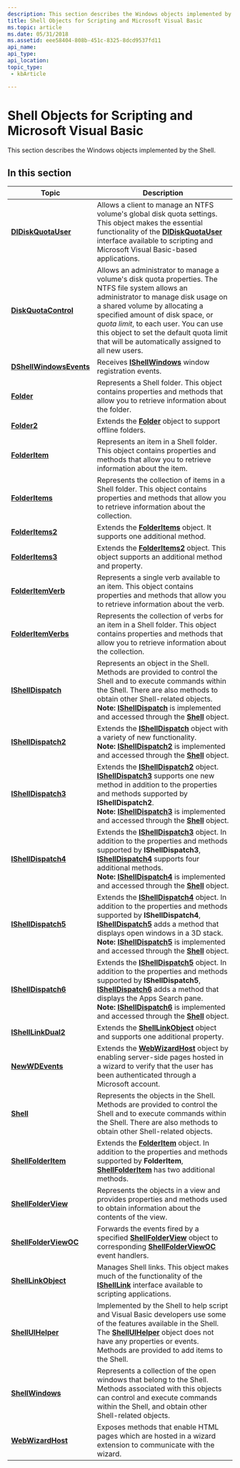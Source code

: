 ```yaml
---
description: This section describes the Windows objects implemented by the Shell.
title: Shell Objects for Scripting and Microsoft Visual Basic
ms.topic: article
ms.date: 05/31/2018
ms.assetid: eee58404-808b-451c-8325-8dcd9537fd11
api_name: 
api_type: 
api_location: 
topic_type: 
 - kbArticle

---
```


# Shell Objects for Scripting and Microsoft Visual Basic

This section describes the Windows objects implemented by the Shell.

## In this section




| Topic | Description | 
|-------|-------------|
| <a href="didiskquotauser-object.md"><strong>DIDiskQuotaUser</strong></a><br /> | Allows a client to manage an NTFS volume's global disk quota settings. This object makes the essential functionality of the <a href="didiskquotauser-object.md"><strong>DIDiskQuotaUser</strong></a> interface available to scripting and Microsoft Visual Basic-based applications.<br /> | 
| <a href="diskquotacontrol-object.md"><strong>DiskQuotaControl</strong></a><br /> | Allows an administrator to manage a volume's disk quota properties. The NTFS file system allows an administrator to manage disk usage on a shared volume by allocating a specified amount of disk space, or <em>quota limit</em>, to each user. You can use this object to set the default quota limit that will be automatically assigned to all new users.<br /> | 
| <a href="dshellwindowsevents.md"><strong>DShellWindowsEvents</strong></a><br /> | Receives <a href="/windows/desktop/api/Exdisp/nn-exdisp-ishellwindows"><strong>IShellWindows</strong></a> window registration events. <br /> | 
| <a href="folder.md"><strong>Folder</strong></a><br /> | Represents a Shell folder. This object contains properties and methods that allow you to retrieve information about the folder.<br /> | 
| <a href="folder2-object.md"><strong>Folder2</strong></a><br /> | Extends the <a href="folder.md"><strong>Folder</strong></a> object to support offline folders.<br /> | 
| <a href="folderitem.md"><strong>FolderItem</strong></a><br /> | Represents an item in a Shell folder. This object contains properties and methods that allow you to retrieve information about the item.<br /> | 
| <a href="folderitems.md"><strong>FolderItems</strong></a><br /> | Represents the collection of items in a Shell folder. This object contains properties and methods that allow you to retrieve information about the collection.<br /> | 
| <a href="folderitems2-object.md"><strong>FolderItems2</strong></a><br /> | Extends the <a href="folderitems.md"><strong>FolderItems</strong></a> object. It supports one additional method.<br /> | 
| <a href="folderitems3-object.md"><strong>FolderItems3</strong></a><br /> | Extends the <a href="folderitems2-object.md"><strong>FolderItems2</strong></a> object. This object supports an additional method and property.<br /> | 
| <a href="folderitemverb.md"><strong>FolderItemVerb</strong></a><br /> | Represents a single verb available to an item. This object contains properties and methods that allow you to retrieve information about the verb.<br /> | 
| <a href="folderitemverbs.md"><strong>FolderItemVerbs</strong></a><br /> | Represents the collection of verbs for an item in a Shell folder. This object contains properties and methods that allow you to retrieve information about the collection.<br /> | 
| [**IShellDispatch**](ishelldispatch.md)<br> | Represents an object in the Shell. Methods are provided to control the Shell and to execute commands within the Shell. There are also methods to obtain other Shell-related objects. <br> **Note:** [**IShellDispatch**](ishelldispatch.md) is implemented and accessed through the [**Shell**](shell.md) object.<br> | 
| [**IShellDispatch2**](ishelldispatch2-object.md)<br> | Extends the [**IShellDispatch**](ishelldispatch.md) object with a variety of new functionality. <br> **Note:** [**IShellDispatch2**](ishelldispatch2-object.md) is implemented and accessed through the [**Shell**](shell.md) object.<br> | 
| [**IShellDispatch3**](ishelldispatch3.md)<br> | Extends the [**IShellDispatch2**](ishelldispatch2-object.md) object. [**IShellDispatch3**](ishelldispatch3.md) supports one new method in addition to the properties and methods supported by **IShellDispatch2**. <br> **Note:** [**IShellDispatch3**](ishelldispatch3.md) is implemented and accessed through the [**Shell**](shell.md) object.<br> | 
| [**IShellDispatch4**](ishelldispatch4.md)<br> | Extends the [**IShellDispatch3**](ishelldispatch3.md) object. In addition to the properties and methods supported by **IShellDispatch3**, [**IShellDispatch4**](ishelldispatch4.md) supports four additional methods. <br> **Note:** [**IShellDispatch4**](ishelldispatch4.md) is implemented and accessed through the [**Shell**](shell.md) object.<br> | 
| [**IShellDispatch5**](ishelldispatch5.md)<br> | Extends the [**IShellDispatch4**](ishelldispatch4.md) object. In addition to the properties and methods supported by **IShellDispatch4**, [**IShellDispatch5**](ishelldispatch5.md) adds a method that displays open windows in a 3D stack. <br> **Note:** [**IShellDispatch5**](ishelldispatch5.md) is implemented and accessed through the [**Shell**](shell.md) object.<br> | 
| [**IShellDispatch6**](ishelldispatch6.md)<br> | Extends the [**IShellDispatch5**](ishelldispatch5.md) object. In addition to the properties and methods supported by **IShellDispatch5**, [**IShellDispatch6**](ishelldispatch6.md) adds a method that displays the Apps Search pane. <br> **Note:** [**IShellDispatch6**](ishelldispatch6.md) is implemented and accessed through the [**Shell**](shell.md) object.<br> | 
| <a href="ishelllinkdual2-object.md"><strong>IShellLinkDual2</strong></a><br /> | Extends the <a href="shelllinkobject-object.md"><strong>ShellLinkObject</strong></a> object and supports one additional property.<br /> | 
| <a href="newwdevents.md"><strong>NewWDEvents</strong></a><br /> | Extends the <a href="webwizardhost.md"><strong>WebWizardHost</strong></a> object by enabling server-side pages hosted in a wizard to verify that the user has been authenticated through a Microsoft account.<br /> | 
| <a href="shell.md"><strong>Shell</strong></a><br /> | Represents the objects in the Shell. Methods are provided to control the Shell and to execute commands within the Shell. There are also methods to obtain other Shell-related objects.<br /> | 
| <a href="shellfolderitem-object.md"><strong>ShellFolderItem</strong></a><br /> | Extends the <a href="folderitem.md"><strong>FolderItem</strong></a> object. In addition to the properties and methods supported by <strong>FolderItem</strong>, <a href="shellfolderitem-object.md"><strong>ShellFolderItem</strong></a> has two additional methods.<br /> | 
| <a href="shellfolderview.md"><strong>ShellFolderView</strong></a><br /> | Represents the objects in a view and provides properties and methods used to obtain information about the contents of the view.<br /> | 
| <a href="shellfolderviewoc-object.md"><strong>ShellFolderViewOC</strong></a><br /> | Forwards the events fired by a specified <a href="shellfolderview.md"><strong>ShellFolderView</strong></a> object to corresponding <a href="shellfolderviewoc-object.md"><strong>ShellFolderViewOC</strong></a> event handlers.<br /> | 
| <a href="shelllinkobject-object.md"><strong>ShellLinkObject</strong></a><br /> | Manages Shell links. This object makes much of the functionality of the <a href="/windows/desktop/api/Shobjidl_core/nn-shobjidl_core-ishelllinka"><strong>IShellLink</strong></a> interface available to scripting applications. <br /> | 
| <a href="shelluihelper.md"><strong>ShellUIHelper</strong></a><br /> | Implemented by the Shell to help script and Visual Basic developers use some of the features available in the Shell. The <a href="shelluihelper.md"><strong>ShellUIHelper</strong></a> object does not have any properties or events. Methods are provided to add items to the Shell.<br /> | 
| <a href="shellwindows.md"><strong>ShellWindows</strong></a><br /> | Represents a collection of the open windows that belong to the Shell. Methods associated with this objects can control and execute commands within the Shell, and obtain other Shell-related objects.<br /> | 
| <a href="webwizardhost.md"><strong>WebWizardHost</strong></a><br /> | Exposes methods that enable HTML pages which are hosted in a wizard extension to communicate with the wizard.<br /> | 




 

 

 





